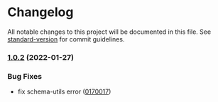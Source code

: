 # Changelog

All notable changes to this project will be documented in this file. See [standard-version](https://github.com/conventional-changelog/standard-version) for commit guidelines.

### [1.0.2](https://github.com/tianxing0923/font-spider-webpack-plugin/compare/v1.0.1...v1.0.2) (2022-01-27)


### Bug Fixes

* fix schema-utils error ([0170017](https://github.com/tianxing0923/font-spider-webpack-plugin/commit/0170017086093c15af7820f082e3c597a28a60b5))
